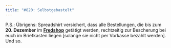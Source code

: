```yaml
---
title: "#820: Selbstgebastelt"
---
```


P.S.: Übrigens: Spreadshirt versichert, dass alle Bestellungen, die bis zum <strong>20. Dezember</strong> im <a href="http://www.spreadshirt.net/shop.php?sid=125913"><strong>Fredshop</strong></a> getätigt werden, rechtzeitig zur Bescherung bei euch im Briefkasten liegen [solange sie nicht per Vorkasse bezahlt werden].
Und so.

